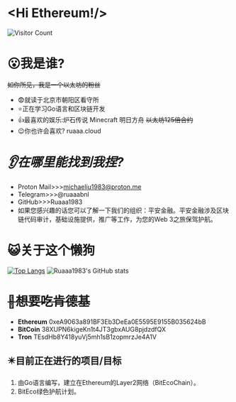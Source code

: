 # <Hi Ethereum!/>
![Visitor Count](https://profile-counter.glitch.me/Ruaaa1983/count.svg)
# :open_mouth:我是谁?
~~如你所见，我是一个以太坊的粉丝~~
- :fearful:就读于北京市朝阳区看守所
- :star:正在学习Go语言和区块链开发
- :thumbsup:最喜欢的娱乐:炉石传说 Minecraft 明日方舟 ~~以太坊125倍合约~~
- :wink:你也许会喜欢? ruaaa.cloud
# *:ear:在哪里能找到我捏?*
- Proton Mail>>>michaeliu1983@proton.me
- Telegram>>>@ruaaabnl
- GitHub>>>Ruaaa1983
- 如果您感兴趣的话您可以了解一下我们的组织：平安金融。平安金融涉及区块链代码审计，基础设施提供，推广等工作，为您的Web 3之旅保驾护航。
# **:smiley_cat:关于这个懒狗**
[![Top Langs](https://github-readme-stats.vercel.app/api/top-langs/?username=Ruaaa1983)](https://github.com/Ruaaa1983)
![Ruaaa1983's GitHub stats](https://github-readme-stats.vercel.app/api?username=Ruaaa1983&show_icons=true&theme=tokyonight)
# ~~:kiss:想要吃肯德基~~
- **Ethereum** 0xeA9063a891BF3Eb3DeEa0E5595E9155B035624bB
- **BitCoin**  38XUPN6kigeKn1t4JT3gbxAUG8pjdzdfQX
- **Tron**     TEsdHb8Y418yuVj5mh1sB1zopmrzJe4A1V
## ✴️目前正在进行的项目/目标
1. 由Go语言编写，建立在Ethereum的Layer2网络（BitEcoChain）。
2. BitEco绿色护航计划。
